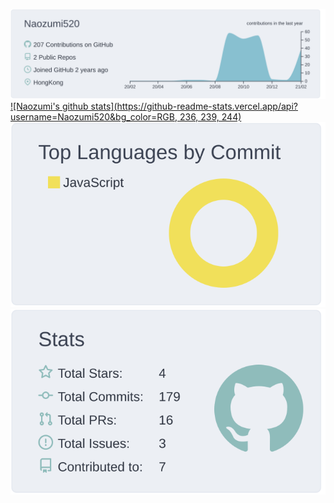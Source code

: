 [![](https://raw.githubusercontent.com/Naozumi520/Naozumi520/main/profile-summary-card-output/nord_bright/0-profile-details.svg)](https://github.com/vn7n24fzkq/github-profile-summary-cards)
[![Naozumi's github stats](https://github-readme-stats.vercel.app/api?username=Naozumi520&bg_color=RGB, 236, 239, 244)](https://github.com/Naozumi520/)<br/>
[![](https://raw.githubusercontent.com/Naozumi520/Naozumi520/main/profile-summary-card-output/nord_bright/2-most-commit-language.svg)](https://github.com/vn7n24fzkq/github-profile-summary-cards)
[![](https://raw.githubusercontent.com/Naozumi520/Naozumi520/main/profile-summary-card-output/nord_bright/3-stats.svg)](https://github.com/vn7n24fzkq/github-profile-summary-cards) 

